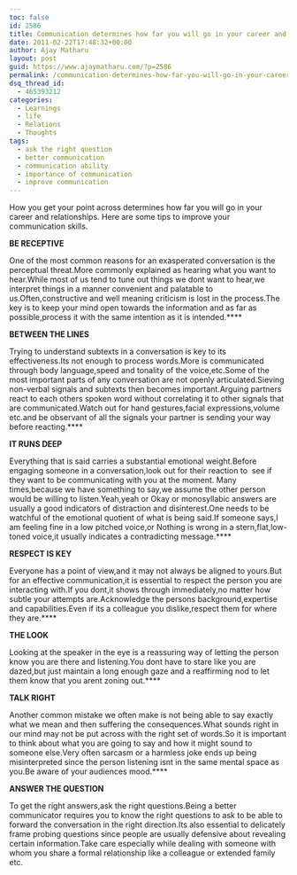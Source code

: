 ```yaml
---
toc: false
id: 2586
title: Communication determines how far you will go in your career and relationships
date: 2011-02-22T17:48:32+00:00
author: Ajay Matharu
layout: post
guid: https://www.ajaymatharu.com/?p=2586
permalink: /communication-determines-how-far-you-will-go-in-your-career-and-relationships/
dsq_thread_id:
  - 465393212
categories:
  - Learnings
  - life
  - Relations
  - Thoughts
tags:
  - ask the right question
  - better communication
  - communication ability
  - importance of communication
  - improve communication
---
```

<span><span>How you get your point across determines how far you will go in your career and relationships. Here are some tips to improve your communication skills.<br /> </span></span>

<span><span><strong>BE RECEPTIVE </strong></span></span>

One of the most common reasons for an exasperated conversation is the perceptual threat.More commonly explained as hearing what you want to hear.While most of us tend to tune out things we dont want to hear,we interpret things in a manner convenient and palatable to us.Often,constructive and well meaning criticism is lost in the process.The key is to keep your mind open towards the information and as far as possible,process it with the same intention as it is intended.****

**BETWEEN THE LINES** 

Trying to understand subtexts in a conversation is key to its effectiveness.Its not enough to process words.More is communicated through body language,speed and tonality of the voice,etc.Some of the most important parts of any conversation are not openly articulated.Sieving non-verbal signals and subtexts then becomes important.Arguing partners react to each others spoken word without correlating it to other signals that are communicated.Watch out for hand gestures,facial expressions,volume etc.and be observant of all the signals your partner is sending your way before reacting.****

**IT RUNS DEEP** 

Everything that is said carries a substantial emotional weight.Before engaging someone in a conversation,look out for their reaction to  see if they want to be communicating with you at the moment. Many times,because we have something to say,we assume the other person would be willing to listen.Yeah,yeah or Okay or monosyllabic answers are usually a good indicators of distraction and disinterest.One needs to be watchful of the emotional quotient of what is being said.If someone says,I am feeling fine in a low pitched voice,or Nothing is wrong in a stern,flat,low-toned voice,it usually indicates a contradicting message.****

**RESPECT IS KEY** 

Everyone has a point of view,and it may not always be aligned to yours.But for an effective communication,it is essential to respect the person you are interacting with.If you dont,it shows through immediately,no matter how subtle your attempts are.Acknowledge the persons background,expertise and capabilities.Even if its a colleague you dislike,respect them for where they are.****

**THE LOOK** 

Looking at the speaker in the eye is a reassuring way of letting the person know you are there and listening.You dont have to stare like you are dazed,but just maintain a long enough gaze and a reaffirming nod to let them know that you arent zoning out.****

**TALK RIGHT** 

Another common mistake we often make is not being able to say exactly what we mean and then suffering the consequences.What sounds right in our mind may not be put across with the right set of words.So it is important to think about what you are going to say and how it might sound to someone else.Very often sarcasm or a harmless joke ends up being misinterpreted since the person listening isnt in the same mental space as you.Be aware of your audiences mood.****

**ANSWER THE QUESTION** 

To get the right answers,ask the right questions.Being a better communicator requires you to know the right questions to ask to be able to forward the conversation in the right direction.Its also essential to delicately frame probing questions since people are usually defensive about revealing certain information.Take care especially while dealing with someone with whom you share a formal relationship like a colleague or extended family etc.
